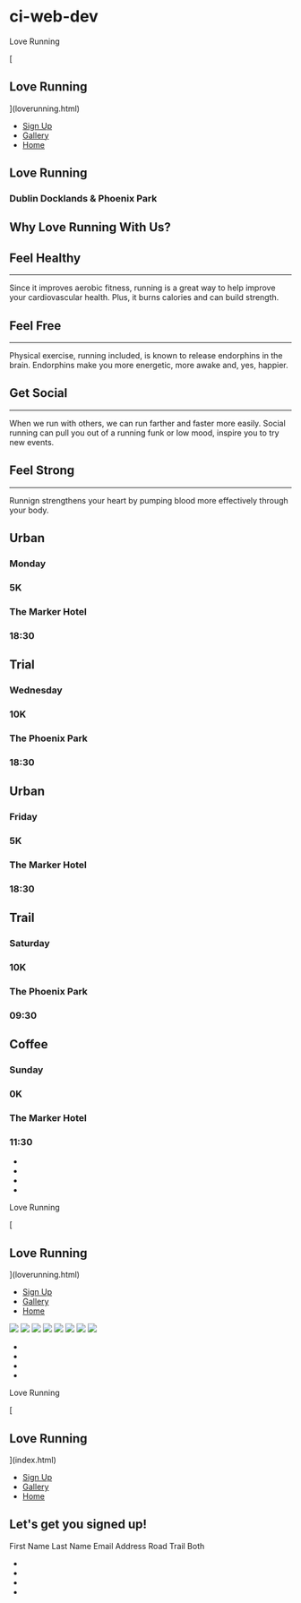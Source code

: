 # ci-web-dev

  Love Running 

[

Love Running
------------

](loverunning.html)

*   [Sign Up](Signup.html)
*   [Gallery](Gallery.html)
*   [Home](LoveRunning.html)

Love Running
------------

### Dublin Docklands & Phoenix Park

Why Love Running With Us?
-------------------------

Feel Healthy
------------

* * *

Since it improves aerobic fitness, running is a great way to help improve your cardiovascular health. Plus, it burns calories and can build strength.

Feel Free
---------

* * *

Physical exercise, running included, is known to release endorphins in the brain. Endorphins make you more energetic, more awake and, yes, happier.

Get Social
----------

* * *

When we run with others, we can run farther and faster more easily. Social running can pull you out of a running funk or low mood, inspire you to try new events.

Feel Strong
-----------

* * *

Runnign strengthens your heart by pumping blood more effectively through your body.

Urban
-----

### Monday

### 5K

### The Marker Hotel

### 18:30

Trial
-----

### Wednesday

### 10K

### The Phoenix Park

### 18:30

Urban
-----

### Friday

### 5K

### The Marker Hotel

### 18:30

Trail
-----

### Saturday

### 10K

### The Phoenix Park

### 09:30

Coffee
------

### Sunday

### 0K

### The Marker Hotel

### 11:30

*   [](https://facebook.com)
*   [](https://twitter.com)
*   [](https://youtube.com)
*   [](https://instagram.com)

  Love Running 

[

Love Running
------------

](loverunning.html)

*   [Sign Up](Signup.html)
*   [Gallery](Gallery.html)
*   [Home](LoveRunning.html)

![](http://codeinstitute.s3.amazonaws.com/FundamentalsProjects/HTML-CSS/girls.jpg) ![](http://codeinstitute.s3.amazonaws.com/FundamentalsProjects/HTML-CSS/man.jpg) ![](http://codeinstitute.s3.amazonaws.com/FundamentalsProjects/HTML-CSS/runner1.jpg) ![](http://codeinstitute.s3.amazonaws.com/FundamentalsProjects/HTML-CSS/runner2.jpg) ![](http://codeinstitute.s3.amazonaws.com/FundamentalsProjects/HTML-CSS/athletes.jpg) ![](http://codeinstitute.s3.amazonaws.com/FundamentalsProjects/HTML-CSS/runner3.jpg) ![](http://codeinstitute.s3.amazonaws.com/FundamentalsProjects/HTML-CSS/running_gang.jpg) ![](http://codeinstitute.s3.amazonaws.com/FundamentalsProjects/HTML-CSS/athletes.jpg)

*   [](https://facebook.com)
*   [](https://twitter.com)
*   [](https://youtube.com)
*   [](https://instagram.com)

  Love Running 

[

Love Running
------------

](index.html)

*   [Sign Up](Signup.html)
*   [Gallery](Gallery.html)
*   [Home](LoveRunning.html)

Let's get you signed up!
------------------------

First Name  Last Name  Email Address  Road  Trail  Both  

*   [](https://www.facebook.com)
*   [](https://www.twitter.com)
*   [](https://www.youtube.com)
*   [](https://www.instagram.com)
